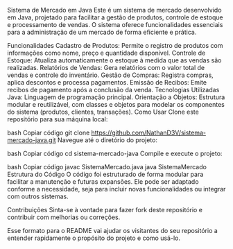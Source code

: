 Sistema de Mercado em Java
Este é um sistema de mercado desenvolvido em Java, projetado para facilitar a gestão de produtos, controle de estoque e processamento de vendas. O sistema oferece funcionalidades essenciais para a administração de um mercado de forma eficiente e prática.

Funcionalidades
Cadastro de Produtos: Permite o registro de produtos com informações como nome, preço e quantidade disponível.
Controle de Estoque: Atualiza automaticamente o estoque à medida que as vendas são realizadas.
Relatórios de Vendas: Gera relatórios com o valor total de vendas e controle do inventário.
Gestão de Compras: Registra compras, aplica descontos e processa pagamentos.
Emissão de Recibos: Emite recibos de pagamento após a conclusão da venda.
Tecnologias Utilizadas
Java: Linguagem de programação principal.
Orientação a Objetos: Estrutura modular e reutilizável, com classes e objetos para modelar os componentes do sistema (produtos, clientes, transações).
Como Usar
Clone este repositório para sua máquina local:

bash
Copiar código
git clone https://github.com/NathanD3V/sistema-mercado-java.git
Navegue até o diretório do projeto:

bash
Copiar código
cd sistema-mercado-java
Compile e execute o projeto:

bash
Copiar código
javac SistemaMercado.java
java SistemaMercado
Estrutura do Código
O código foi estruturado de forma modular para facilitar a manutenção e futuras expansões. Ele pode ser adaptado conforme a necessidade, seja para incluir novas funcionalidades ou integrar com outros sistemas.

Contribuições
Sinta-se à vontade para fazer fork deste repositório e contribuir com melhorias ou correções.

Esse formato para o README vai ajudar os visitantes do seu repositório a entender rapidamente o propósito do projeto e como usá-lo.

